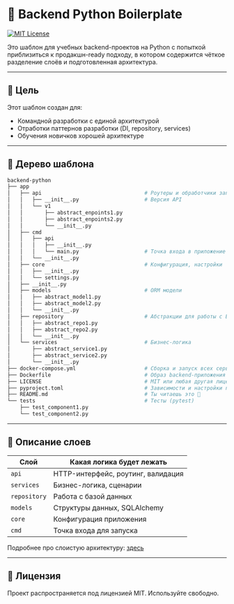 # 🧱 Backend Python Boilerplate

[![MIT License](https://img.shields.io/badge/license-MIT-green.svg)](LICENSE)

Это шаблон для учебных backend-проектов на Python с попыткой приблизиться к продакшн-ready подходу, в котором содержится чёткое разделение слоёв и подготовленная архитектура.

---

## 🎯 Цель

Этот шаблон создан для:

- Командной разработки с единой архитектурой
- Отработки паттернов разработки (DI, repository, services)
- Обучения новичков хорошей архитектуре

---

## 🌳 Дерево шаблона

```bash
backend-python
├── app
│   ├── api                                 # Роутеры и обработчики запросов
│   │   ├── __init__.py                     # Версия API
│   │   └── v1
│   │       ├── abstract_enpoints1.py
│   │       ├── abstract_enpoints2.py
│   │       └── __init__.py
│   ├── cmd
│   │   ├── api
│   │   │   ├── __init__.py
│   │   │   └── main.py                     # Точка входа в приложение
│   │   └── __init__.py
│   ├── core                                # Конфигурация, настройки
│   │   ├── __init__.py
│   │   └── settings.py
│   ├── __init__.py
│   ├── models                              # ORM модели
│   │   ├── abstract_model1.py
│   │   ├── abstract_model2.py
│   │   └── __init__.py
│   ├── repository                          # Абстракции для работы с БД
│   │   ├── abstract_repo1.py
│   │   ├── abstract_repo2.py
│   │   └── __init__.py
│   └── services                            # Бизнес-логика
│       ├── abstract_service1.py
│       ├── abstract_service2.py
│       └── __init__.py
├── docker-compose.yml                      # Сборка и запуск всех сервисов
├── Dockerfile                              # Образ backend-приложения
├── LICENSE                                 # MIT или любая другая лицензия
├── pyproject.toml                          # Зависимости и настройки проекта
├── README.md                               # Ты читаешь это 👀
└── tests                                   # Тесты (pytest)
    ├── test_component1.py
    └── test_component2.py
```

---

## 📐 Описание слоев

| Слой         | Какая логика будет лежать          |
| ------------ | ---------------------------------- |
| `api`        | HTTP-интерфейс, роутинг, валидация |
| `services`   | Бизнес-логика, сценарии            |
| `repository` | Работа с базой данных              |
| `models`     | Структуры данных, SQLAlchemy       |
| `core`       | Конфигурация приложения            |
| `cmd`        | Точка входа для запуска            |

Подробнее про слоистую архитектуру: [здесь](https://testengineer.ru/layered-architecture/)

---

## 📄 Лицензия

Проект распространяется под лицензией MIT. Используйте свободно.

